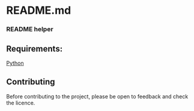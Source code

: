 # README.md
### README helper
## Requirements:
[Python](https://python.org/)
## Contributing
Before contributing to the project, please be open to feedback and check the licence.
